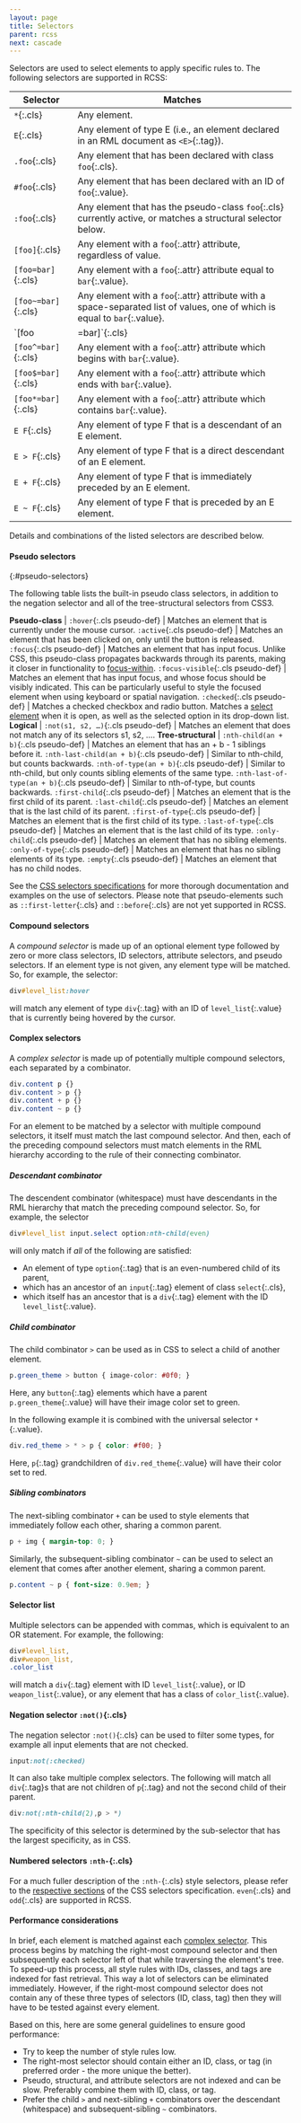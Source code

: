 ```yaml
---
layout: page
title: Selectors
parent: rcss
next: cascade
---
```


Selectors are used to select elements to apply specific rules to. The following selectors are supported in RCSS:

Selector            | Matches
---                 | ---
`*`{:.cls}          | Any element.
`E`{:.cls}          | Any element of type E (i.e., an element declared in an RML document as `<E>`{:.tag}).
`.foo`{:.cls}       | Any element that has been declared with class `foo`{:.cls}.
`#foo`{:.cls}       | Any element that has been declared with an ID of `foo`{:.value}.
`:foo`{:.cls}       | Any element that has the pseudo-class `foo`{:.cls} currently active, or matches a structural selector below.
`[foo]`{:.cls}      | Any element with a `foo`{:.attr} attribute, regardless of value.
`[foo=bar]`{:.cls}  | Any element with a `foo`{:.attr} attribute equal to `bar`{:.value}.
`[foo~=bar]`{:.cls} | Any element with a `foo`{:.attr} attribute with a space-separated list of values, one of which is equal to `bar`{:.value}.
`[foo|=bar]`{:.cls} | Any element with a `foo`{:.attr} attribute equal to `bar`{:.value} or which begins with `bar-`{:.value} including the hyphen.
`[foo^=bar]`{:.cls} | Any element with a `foo`{:.attr} attribute which begins with `bar`{:.value}.
`[foo$=bar]`{:.cls} | Any element with a `foo`{:.attr} attribute which ends with `bar`{:.value}.
`[foo*=bar]`{:.cls} | Any element with a `foo`{:.attr} attribute which contains `bar`{:.value}.
`E F`{:.cls}        | Any element of type F that is a descendant of an E element.
`E > F`{:.cls}      | Any element of type F that is a direct descendant of an E element.
`E + F`{:.cls}      | Any element of type F that is immediately preceded by an E element.
`E ~ F`{:.cls}      | Any element of type F that is preceded by an E element.

Details and combinations of the listed selectors are described below.


#### Pseudo selectors
{:#pseudo-selectors}

The following table lists the built-in pseudo class selectors, in addition to the negation selector and all of the tree-structural selectors from CSS3.

**Pseudo-class**                               |
`:hover`{:.cls pseudo-def}                     | Matches an element that is currently under the mouse cursor.
`:active`{:.cls pseudo-def}                    | Matches an element that has been clicked on, only until the button is released.
`:focus`{:.cls pseudo-def}                     | Matches an element that has input focus. Unlike CSS, this pseudo-class propagates backwards through its parents, making it closer in functionality to [focus-within](https://www.w3.org/TR/selectors-4/#the-focus-within-pseudo).
`:focus-visible`{:.cls pseudo-def}             | Matches an element that has input focus, and whose focus should be visibly indicated. This can be particularly useful to style the focused element when using keyboard or spatial navigation.
`:checked`{:.cls pseudo-def}                   | Matches a checked checkbox and radio button. Matches a [select element]({{"pages/cpp_manual/element_packages/form.html#drop-down-select-box"|relative_url}}) when it is open, as well as the selected option in its drop-down list.
**Logical**                                    |
`:not(s1, s2, …)`{:.cls pseudo-def}            | Matches an element that does not match any of its selectors s1, s2, ….
**Tree-structural**                            |
`:nth-child(an + b)`{:.cls pseudo-def}         | Matches an element that has an + b - 1 siblings before it.
`:nth-last-child(an + b)`{:.cls pseudo-def}    | Similar to nth-child, but counts backwards.
`:nth-of-type(an + b)`{:.cls pseudo-def}       | Similar to nth-child, but only counts sibling elements of the same type.
`:nth-last-of-type(an + b)`{:.cls pseudo-def}  | Similar to nth-of-type, but counts backwards.
`:first-child`{:.cls pseudo-def}               | Matches an element that is the first child of its parent.
`:last-child`{:.cls pseudo-def}                | Matches an element that is the last child of its parent.
`:first-of-type`{:.cls pseudo-def}             | Matches an element that is the first child of its type.
`:last-of-type`{:.cls pseudo-def}              | Matches an element that is the last child of its type.
`:only-child`{:.cls pseudo-def}                | Matches an element that has no sibling elements.
`:only-of-type`{:.cls pseudo-def}              | Matches an element that has no sibling elements of its type.
`:empty`{:.cls pseudo-def}                     | Matches an element that has no child nodes.

See the [CSS selectors specifications](https://www.w3.org/TR/selectors-4/) for more thorough documentation and examples on the use of selectors. Please note that pseudo-elements such as `::first-letter`{:.cls} and `::before`{:.cls} are not yet supported in RCSS.


#### Compound selectors

A *compound selector* is made up of an optional element type followed by zero or more class selectors, ID selectors, attribute selectors, and pseudo selectors. If an element type is not given, any element type will be matched. So, for example, the selector:

```css
div#level_list:hover
```

will match any element of type `div`{:.tag} with an ID of `level_list`{:.value} that is currently being hovered by the cursor.


#### Complex selectors

A *complex selector* is made up of potentially multiple compound selectors, each separated by a combinator.

```css
div.content p {}
div.content > p {}
div.content + p {}
div.content ~ p {}
```
For an element to be matched by a selector with multiple compound selectors, it itself must match the last compound selector. And then, each of the preceding compound selectors must match elements in the RML hierarchy according to the rule of their connecting combinator.

##### Descendant combinator

The descendent combinator (whitespace) must have descendants in the RML hierarchy that match the preceding compound selector. So, for example, the selector

```css
div#level_list input.select option:nth-child(even)
```

will only match if *all* of the following are satisfied:
- An element of type `option`{:.tag} that is an even-numbered child of its parent,
- which has an ancestor of an `input`{:.tag} element of class `select`{:.cls},
- which itself has an ancestor that is a `div`{:.tag} element with the ID `level_list`{:.value}.

##### Child combinator

The child combinator `>` can be used as in CSS to select a child of another element.
```css
p.green_theme > button { image-color: #0f0; }
```
Here, any `button`{:.tag} elements which have a parent `p.green_theme`{:.value} will have their image color set to green.

In the following example it is combined with the universal selector `*`{:.value}.
```css
div.red_theme > * > p { color: #f00; }
```
Here, `p`{:.tag} grandchildren of `div.red_theme`{:.value} will have their color set to red.

##### Sibling combinators

The next-sibling combinator `+` can be used to style elements that immediately follow each other, sharing a common parent.
```css
p + img { margin-top: 0; }
```
Similarly, the subsequent-sibling combinator `~` can be used to select an element that comes after another element, sharing a common parent.
```css
p.content ~ p { font-size: 0.9em; }
```


#### Selector list

Multiple selectors can be appended with commas, which is equivalent to an OR statement. For example, the following:

```css
div#level_list,
div#weapon_list,
.color_list
```

will match a `div`{:.tag} element with ID `level_list`{:.value}, or ID `weapon_list`{:.value}, or any element that has a class of `color_list`{:.value}.


#### Negation selector `:not()`{:.cls}

The negation selector `:not()`{:.cls} can be used to filter some types, for example all input elements that are not checked.
```css
input:not(:checked)
```
It can also take multiple complex selectors. The following will match all `div`{:.tag}s that are not children of `p`{:.tag} and not the second child of their parent.
```css
div:not(:nth-child(2),p > *)
```
The specificity of this selector is determined by the sub-selector that has the largest specificity, as in CSS.


#### Numbered selectors `:nth-`{:.cls}

For a much fuller description of the `:nth-`{:.cls} style selectors, please refer to the [respective sections](https://www.w3.org/TR/selectors-4/#the-nth-child-pseudo) of the CSS selectors specification. `even`{:.cls} and `odd`{:.cls} are supported in RCSS.


#### Performance considerations

In brief, each element is matched against each [complex selector](#complex-selectors). This process begins by matching the right-most compound selector and then subsequently each selector left of that while traversing the element's tree. To speed-up this process, all style rules with IDs, classes, and tags are indexed for fast retrieval. This way a lot of selectors can be eliminated immediately. However, if the right-most compound selector does not contain any of these three types of selectors (ID, class, tag) then they will have to be tested against every element.

Based on this, here are some general guidelines to ensure good performance:

- Try to keep the number of style rules low.
- The right-most selector should contain either an ID, class, or tag (in preferred order - the more unique the better).
- Pseudo, structural, and attribute selectors are not indexed and can be slow. Preferably combine them with ID, class, or tag.
- Prefer the child `>` and next-sibling `+` combinators over the descendant (whitespace) and subsequent-sibling `~` combinators.
